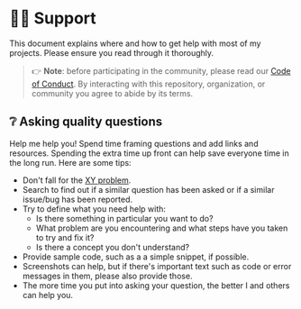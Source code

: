 # 🙋‍♂️ Support

This document explains where and how to get help with most of my projects.
Please ensure you read through it thoroughly.

> 👉 **Note**: before participating in the community, please read our
> [Code of Conduct](.github/CODE_OF_CONDUCT).
> By interacting with this repository, organization, or community you agree to
> abide by its terms.

## ❔ Asking quality questions

Help me help you! Spend time framing questions and add links and resources.
Spending the extra time up front can help save everyone time in the long run.
Here are some tips:

* Don't fall for the [XY problem](https://meta.stackexchange.com/questions/66377/what-is-the-xy-problem/66378#66378).
* Search to find out if a similar question has been asked or if a similar
  issue/bug has been reported.
* Try to define what you need help with:
    * Is there something in particular you want to do?
    * What problem are you encountering and what steps have you taken to try
        and fix it?
    * Is there a concept you don't understand?
* Provide sample code, such as a a simple snippet, if
  possible.
* Screenshots can help, but if there's important text such as code or error
  messages in them, please also provide those.
* The more time you put into asking your question, the better I and others
  can help you.